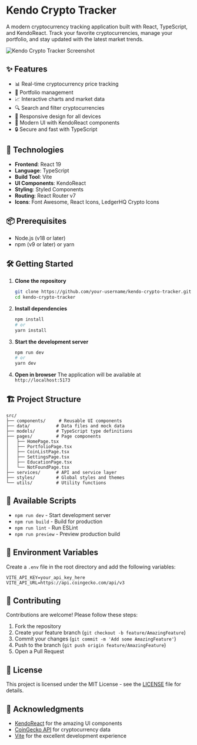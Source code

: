 # Kendo Crypto Tracker

A modern cryptocurrency tracking application built with React, TypeScript, and KendoReact. Track your favorite cryptocurrencies, manage your portfolio, and stay updated with the latest market trends.

![Kendo Crypto Tracker Screenshot](./public/screenshot.png)

## ✨ Features

- 📊 Real-time cryptocurrency price tracking
- 💼 Portfolio management
- 📈 Interactive charts and market data
- 🔍 Search and filter cryptocurrencies
- 📱 Responsive design for all devices
- 🎨 Modern UI with KendoReact components
- 🔒 Secure and fast with TypeScript

## 🚀 Technologies

- **Frontend**: React 19
- **Language**: TypeScript
- **Build Tool**: Vite
- **UI Components**: KendoReact
- **Styling**: Styled Components
- **Routing**: React Router v7
- **Icons**: Font Awesome, React Icons, LedgerHQ Crypto Icons

## 📦 Prerequisites

- Node.js (v18 or later)
- npm (v9 or later) or yarn

## 🛠️ Getting Started

1. **Clone the repository**
   ```bash
   git clone https://github.com/your-username/kendo-crypto-tracker.git
   cd kendo-crypto-tracker
   ```

2. **Install dependencies**
   ```bash
   npm install
   # or
   yarn install
   ```

3. **Start the development server**
   ```bash
   npm run dev
   # or
   yarn dev
   ```

4. **Open in browser**
   The application will be available at `http://localhost:5173`

## 🏗️ Project Structure

```
src/
├── components/     # Reusable UI components
├── data/          # Data files and mock data
├── models/        # TypeScript type definitions
├── pages/         # Page components
│   ├── HomePage.tsx
│   ├── PortfolioPage.tsx
│   ├── CoinListPage.tsx
│   ├── SettingsPage.tsx
│   ├── EducationPage.tsx
│   └── NotFoundPage.tsx
├── services/      # API and service layer
├── styles/        # Global styles and themes
└── utils/         # Utility functions
```

## 📜 Available Scripts

- `npm run dev` - Start development server
- `npm run build` - Build for production
- `npm run lint` - Run ESLint
- `npm run preview` - Preview production build

## 🔧 Environment Variables

Create a `.env` file in the root directory and add the following variables:

```env
VITE_API_KEY=your_api_key_here
VITE_API_URL=https://api.coingecko.com/api/v3
```

## 🤝 Contributing

Contributions are welcome! Please follow these steps:

1. Fork the repository
2. Create your feature branch (`git checkout -b feature/AmazingFeature`)
3. Commit your changes (`git commit -m 'Add some AmazingFeature'`)
4. Push to the branch (`git push origin feature/AmazingFeature`)
5. Open a Pull Request

## 📄 License

This project is licensed under the MIT License - see the [LICENSE](LICENSE) file for details.

## 🙏 Acknowledgments

- [KendoReact](https://www.telerik.com/kendo-react-ui/) for the amazing UI components
- [CoinGecko API](https://www.coingecko.com/en/api) for cryptocurrency data
- [Vite](https://vitejs.dev/) for the excellent development experience
